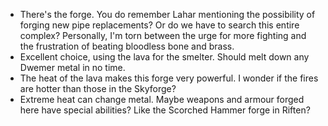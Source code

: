 - There's the forge. You do remember Lahar mentioning the possibility of forging new pipe replacements? Or do we have to search this entire complex? Personally, I'm torn between the urge for more fighting and the frustration of beating bloodless bone and brass.
- Excellent choice, using the lava for the smelter. Should melt down any Dwemer metal in no time.
- The heat of the lava makes this forge very powerful. I wonder if the fires are hotter than those in the Skyforge?
- Extreme heat can change metal. Maybe weapons and armour forged here have special abilities? Like the Scorched Hammer forge in Riften?

